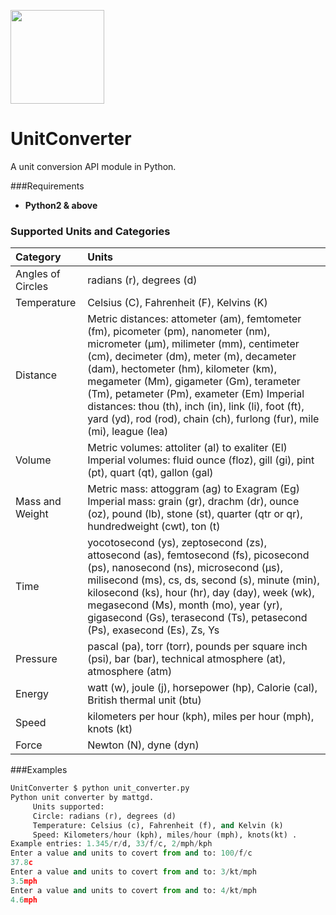 <p><a href="https://github.com/mattgd/UnitConverter" target="_blank"><img width="150" src="./.logos/logo.png"></a></p>

# UnitConverter
A unit conversion API module in Python.

###Requirements
* **Python2 & above**

### Supported Units and Categories
| Category          | Units                                                                                                                                                                                                                                                                                                                                                                                                                                    |
|:------------------|:-----------------------------------------------------------------------------------------------------------------------------------------------------------------------------------------------------------------------------------------------------------------------------------------------------------------------------------------------------------------------------------------------------------------------------------------|
| Angles of Circles | radians (r), degrees (d)                                                                                                                                                                                                                                                                                                                                                                                                                 |
| Temperature       | Celsius (C), Fahrenheit (F), Kelvins (K)                                                                                                                                                                                                                                                                                                                                                                                                 |
| Distance          | Metric distances: attometer (am), femtometer (fm), picometer (pm), nanometer (nm), micrometer (μm), milimeter (mm), centimeter (cm), decimeter (dm), meter (m), decameter (dam), hectometer (hm), kilometer (km), megameter (Mm), gigameter (Gm), terameter (Tm), petameter (Pm), exameter (Em) Imperial distances: thou (th), inch (in), link (li), foot (ft), yard (yd), rod (rod), chain (ch), furlong (fur), mile (mi), league (lea) |
| Volume            | Metric volumes: attoliter (al) to exaliter (El) Imperial volumes: fluid ounce (floz), gill (gi), pint (pt), quart (qt), gallon (gal)                                                                                                                                                                                                                                                                                                     |
| Mass and Weight   | Metric mass: attoggram (ag) to Exagram (Eg) Imperial mass: grain (gr), drachm (dr), ounce (oz), pound (lb), stone (st), quarter (qtr or qr), hundredweight (cwt), ton (t)                                                                                                                                                                                                                                                                |
| Time              | yocotosecond (ys), zeptosecond (zs), attosecond (as), femtosecond (fs), picosecond (ps), nanosecond (ns), microsecond (µs), milisecond (ms), cs, ds, second (s), minute (min), kilosecond (ks), hour (hr), day (day), week (wk), megasecond (Ms), month (mo), year (yr), gigasecond (Gs), terasecond (Ts), petasecond (Ps), exasecond (Es), Zs, Ys                                                                                       |
| Pressure          | pascal (pa), torr (torr), pounds per square inch (psi), bar (bar), technical atmosphere (at), atmosphere (atm)                                                                                                                                                                                                                                                                                                                           |
| Energy            | watt (w), joule (j), horsepower (hp), Calorie (cal), British thermal unit (btu)                                                                                                                                                                                                                                                                                                                                                          |
| Speed             | kilometers per hour (kph), miles per hour (mph), knots (kt)                                                                                                                                                                                                                                                                                                                                                                              |
| Force             | Newton (N), dyne (dyn)                                                                                                                                                                                                                                                                                                                                                                                                                   |

###Examples

```python
UnitConverter $ python unit_converter.py
Python unit converter by mattgd.
     Units supported:
     Circle: radians (r), degrees (d)
     Temperature: Celsius (c), Fahrenheit (f), and Kelvin (k)
     Speed: Kilometers/hour (kph), miles/hour (mph), knots(kt) .
Example entries: 1.345/r/d, 33/f/c, 2/mph/kph
Enter a value and units to covert from and to: 100/f/c
37.8c
Enter a value and units to covert from and to: 3/kt/mph
3.5mph
Enter a value and units to covert from and to: 4/kt/mph
4.6mph
```
